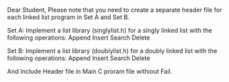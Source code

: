 Dear Student,
Please note that you need to create a separate header file for each linked list program in Set A and Set B.

Set A: Implement a list library (singlylist.h) for a singly linked list with the following operations:
Append
Insert
Search
Delete

Set B: Implement a list library (doublylist.h) for a doubly linked list with the following operations:
Append
Insert
Search
Delete

And Include Header file in Main C proram file withiout Fail.
